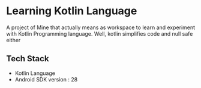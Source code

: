 # Learning Kotlin Language
A project of Mine that actually means as workspace to learn and experiment with Kotlin Programming language. Well, kotlin simplifies code and null safe either

## Tech Stack
- Kotlin Language
- Android SDK version : 28